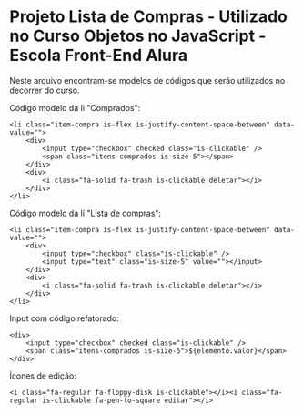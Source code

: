 # Projeto Lista de Compras - Utilizado no Curso Objetos no JavaScript - Escola Front-End Alura

Neste arquivo encontram-se modelos de códigos que serão utilizados no decorrer do curso.

Código modelo da li "Comprados":

    <li class="item-compra is-flex is-justify-content-space-between" data-value="">
        <div>
            <input type="checkbox" checked class="is-clickable" />
            <span class="itens-comprados is-size-5"></span>
        </div>
        <div>
            <i class="fa-solid fa-trash is-clickable deletar"></i>
        </div>
    </li>

Código modelo da li "Lista de compras":

    <li class="item-compra is-flex is-justify-content-space-between" data-value="">
        <div>
            <input type="checkbox" class="is-clickable" />
            <input type="text" class="is-size-5" value=""></input>
        </div>
        <div>
            <i class="fa-solid fa-trash is-clickable deletar"></i>
        </div>
    </li>

Input com código refatorado:

    <div>
        <input type="checkbox" checked class="is-clickable" />
        <span class="itens-comprados is-size-5">${elemento.valor}</span>
    </div>

Ícones de edição:

    <i class="fa-regular fa-floppy-disk is-clickable"></i><i class="fa-regular is-clickable fa-pen-to-square editar"></i>

